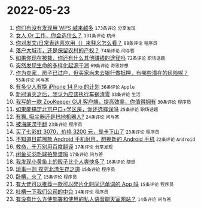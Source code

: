 # 2022-05-23

1. [你们有没有发现用 WPS 越来越多](https://www.v2ex.com/t/854600) `173条评论` `分享发现`
1. [女人 Or 工作，你会选什么？](https://www.v2ex.com/t/854613) `131条评论` `杭州`
1. [你对发文/日常表达喜欢用（）来释义怎么看？](https://www.v2ex.com/t/854616) `88条评论` `程序员`
1. [落户大城市，还是保留农村的产权？](https://www.v2ex.com/t/854644) `74条评论` `问与答`
1. [如果你现在被裁，你还有什么其他赚钱的途径吗](https://www.v2ex.com/t/854679) `72条评论` `职场话题`
1. [突然发现生命的多样化起源于润](https://www.v2ex.com/t/854601) `69条评论` `奇思妙想`
1. [作为卖家，房子已过户，但买家尚未去银行做抵押，有哪些潜在的风险呢？](https://www.v2ex.com/t/854689) `55条评论` `问与答`
1. [有多少人有换 iPhone 14 Pro 的计划](https://www.v2ex.com/t/854704) `36条评论` `Apple`
1. [新冠消灭之后，我认为应该执行车祸清零](https://www.v2ex.com/t/854722) `33条评论` `生活`
1. [我写的一款 ZooKeeper GUI 客户端，提高效率，你值得拥有](https://www.v2ex.com/t/854598) `30条评论` `程序员`
1. [如果能搞定北京户口+学区房，你还选择润吗](https://www.v2ex.com/t/854668) `25条评论` `职场话题`
1. [有猫, 吸尘器还是扫地机器人?](https://www.v2ex.com/t/854606) `24条评论` `问与答`
1. [被海底涝干翻](https://www.v2ex.com/t/854691) `23条评论` `程序员`
1. [买了七彩虹 3070，价格 3200 元，显卡下山了](https://www.v2ex.com/t/854610) `23条评论` `程序员`
1. [不知道目前哪款 Android 手机耐用，想换新的 Android 手机](https://www.v2ex.com/t/854609) `22条评论` `Android`
1. [救命，千万别用百度翻译](https://www.v2ex.com/t/854690) `17条评论` `分享发现`
1. [闲鱼买羽毛球拍靠谱吗](https://www.v2ex.com/t/854608) `17条评论` `问与答`
1. [我发现小黄鱼上的贩子比个人爽快多了](https://www.v2ex.com/t/854645) `16条评论` `随想`
1. [琐事一则 探究北漂生存之道](https://www.v2ex.com/t/854737) `15条评论` `程序员`
1. [卧槽，火了](https://www.v2ex.com/t/854706) `15条评论` `程序员`
1. [有大佬可以推荐一款可以碎片化时间记单词的 App 吗](https://www.v2ex.com/t/854655) `15条评论` `程序员`
1. [吐槽一下我们公司的中台](https://www.v2ex.com/t/854647) `14条评论` `程序员`
1. [有没有什么方便部署和使用的私人语音聊天室网站？](https://www.v2ex.com/t/854599) `14条评论` `问与答`
